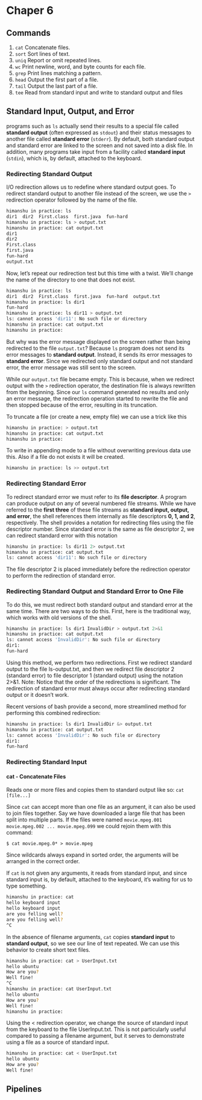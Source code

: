 # Chaper 6

## Commands

1. `cat` Concatenate files.
2. `sort` Sort lines of text.
3. `uniq` Report or omit repeated lines.
4. `wc` Print newline, word, and byte counts for each file.
5. `grep` Print lines matching a pattern.
6. `head` Output the first part of a file.
7. `tail` Output the last part of a file.
8. `tee` Read from standard input and write to standard output and files

## Standard Input, Output, and Error

programs such as `ls` actually send their results to a special file called **standard output** (often expressed as `stdout`) and their status messages to another file called **standard error** (`stderr`). By default, both standard output and standard error are linked to the screen and not saved into a disk file. In addition, many programs take input from a facility called **standard input** (`stdin`), which is, by default, attached to the keyboard.

### Redirecting Standard Output

I/O redirection allows us to redefine where standard output goes. To redirect standard output to another file instead of the screen, we use the `>`
redirection operator followed by the name of the file.

```bash
himanshu in practice: ls
dir1  dir2  First.class  first.java  fun-hard
himanshu in practice: ls > output.txt
himanshu in practice: cat output.txt 
dir1
dir2
First.class
first.java
fun-hard
output.txt
```

Now, let’s repeat our redirection test but this time with a twist. We’ll change the name of the directory to one that does not exist.

```bash
himanshu in practice: ls
dir1  dir2  First.class  first.java  fun-hard  output.txt
himanshu in practice: ls dir1
fun-hard
himanshu in practice: ls dir11 > output.txt 
ls: cannot access 'dir11': No such file or directory
himanshu in practice: cat output.txt 
himanshu in practice:
```

But why was the error message displayed on the screen rather than being redirected to the file `output.txt`? Because `ls` program does not send its error messages to **standard output**. Instead, it sends its error messages to **standard error**. Since we redirected only standard output and not standard error, the error message was still sent to the screen.

While our `output.txt` file became empty. This is because, when we redirect output with the `>` redirection operator, the destination file is always rewritten from the beginning. Since our `ls` command generated no results and only an error message, the redirection operation started to rewrite the file and then stopped because of the error, resulting in its truncation.  

To truncate a file (or create a new, empty file) we can use a trick like this

```bash
himanshu in practice: > output.txt 
himanshu in practice: cat output.txt 
himanshu in practice: 
```

To write in appending mode to a file without overwriting previous data use this. Also if a file do not exists it will be created.

```bash
himanshu in practice: ls >> output.txt
```

### Redirecting Standard Error

To redirect standard error we must refer to its **file descriptor**. A program can produce output on any of several numbered file streams. While we have referred to the **first three** of these file streams as **standard input, output, and error**, the shell references them internally as file descriptors **0, 1, and 2**, respectively. The shell provides a notation for redirecting files using the file descriptor number. Since standard error is the same as file descriptor 2, we can redirect standard error with this notation

```bash
himanshu in practice: ls dir11 2> output.txt 
himanshu in practice: cat output.txt 
ls: cannot access 'dir11': No such file or directory
```

The file descriptor 2 is placed immediately before the redirection operator to perform the redirection of standard error.

### Redirecting Standard Output and Standard Error to One File

To do this, we must redirect both standard output and standard error at the same time. There are two ways to do this. First, here is
the traditional way, which works with old versions of the shell.

```bash
himanshu in practice: ls dir1 InvalidDir > output.txt 2>&1
himanshu in practice: cat output.txt 
ls: cannot access 'InvalidDir': No such file or directory
dir1:
fun-hard
```

Using this method, we perform two redirections. First we redirect standard output to the file ls-output.txt, and then we redirect file descriptor
2 (standard error) to file descriptor 1 (standard output) using the notation 2>&1. Note: Notice that the order of the redirections is significant. The redirection of standard error must always occur after redirecting standard output or it doesn’t work.

Recent versions of bash provide a second, more streamlined method for performing this combined redirection:

```bash
himanshu in practice: ls dir1 InvalidDir &> output.txt
himanshu in practice: cat output.txt 
ls: cannot access 'InvalidDir': No such file or directory
dir1:
fun-hard
```

### Redirecting Standard Input

#### cat - Concatenate Files

Reads one or more files and copies them to standard output like so: `cat [file...]`

Since `cat` can accept more than one file as an argument, it can also be used to join files together. Say we have downloaded a large file that
has been split into multiple parts. If the files were named `movie.mpeg.001 movie.mpeg.002 ... movie.mpeg.099`
we could rejoin them with this command:  

`$ cat movie.mpeg.0* > movie.mpeg`

Since wildcards always expand in sorted order, the arguments will be arranged in the correct order.

If `cat` is not given any arguments, it reads from standard input, and since standard input is, by default, attached to the keyboard, it’s waiting
for us to type something.

```bash
himanshu in practice: cat 
hello keyboard input
hello keyboard input
are you felling well?
are you felling well?
^C
```

In the absence of filename arguments, `cat` copies **standard input** to **standard output**, so we see our line of text repeated. We can use this behavior to create short text files.

```bash
himanshu in practice: cat > UserInput.txt
hello ubuntu
How are you?
Well fine!
^C
himanshu in practice: cat UserInput.txt 
hello ubuntu
How are you?
Well fine!
himanshu in practice: 
```

Using the < redirection operator, we change the source of standard input from the keyboard to the file UserInput.txt. This is not particularly useful
compared to passing a filename argument, but it serves to demonstrate using a file as a source of standard input.

```bash
himanshu in practice: cat < UserInput.txt 
hello ubuntu
How are you?
Well fine!
```

## Pipelines

